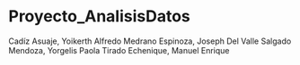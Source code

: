 # Proyecto_AnalisisDatos
Cadíz Asuaje, Yoikerth Alfredo
Medrano Espinoza, Joseph Del Valle
Salgado Mendoza, Yorgelis Paola
Tirado Echenique, Manuel Enrique
